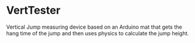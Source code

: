 # VertTester
Vertical Jump measuring device based on an Arduino mat that gets the hang time of the jump and then uses physics to calculate the jump height.

